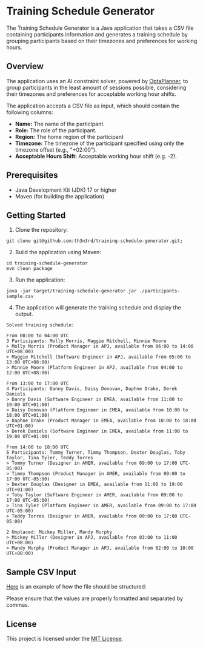 # Training Schedule Generator

The Training Schedule Generator is a Java application that takes a CSV file containing participants information and
generates a training schedule by grouping participants based on their timezones and preferences for working hours.

## Overview

The application uses an AI constraint solver, powered by [OptaPlanner](https://www.optaplanner.org/docs/optaplanner/latest/planner-introduction/planner-introduction.html),
to group participants in the least amount of sessions possible, considering their timezones and preferences for acceptable working hour shifts.

The application accepts a CSV file as input, which should contain the following columns:
- **Name:** The name of the participant.
- **Role:** The role of the participant.
- **Region:** The home region of the participant
- **Timezone:** The timezone of the participant specified using only the timezone offset (e.g., "+02:00").
- **Acceptable Hours Shift:** Acceptable working hour shift (e.g. -2).

## Prerequisites

- Java Development Kit (JDK) 17 or higher
- Maven (for building the application)

## Getting Started

1. Clone the repository:

```
git clone git@github.com:th3n3rd/training-schedule-generator.git;
```

2. Build the application using Maven:

```
cd training-schedule-generator
mvn clean package
```

3. Run the application:

```
java -jar target/training-schedule-generator.jar ./participants-sample.csv
```

4. The application will generate the training schedule and display the output.

```
Solved training schedule:

From 00:00 to 04:00 UTC
3 Participants: Molly Morris, Maggie Mitchell, Minnie Moore
> Molly Morris (Product Manager in APJ, available from 06:00 to 14:00 UTC+08:00)
> Maggie Mitchell (Software Engineer in APJ, available from 05:00 to 13:00 UTC+08:00)
> Minnie Moore (Platform Engineer in APJ, available from 04:00 to 12:00 UTC+08:00)

From 13:00 to 17:00 UTC
4 Participants: Danny Davis, Daisy Donovan, Daphne Drake, Derek Daniels
> Danny Davis (Software Engineer in EMEA, available from 11:00 to 19:00 UTC+01:00)
> Daisy Donovan (Platform Engineer in EMEA, available from 10:00 to 18:00 UTC+01:00)
> Daphne Drake (Product Manager in EMEA, available from 10:00 to 18:00 UTC+01:00)
> Derek Daniels (Software Engineer in EMEA, available from 11:00 to 19:00 UTC+01:00)

From 14:00 to 18:00 UTC
6 Participants: Tommy Turner, Timmy Thompson, Dexter Douglas, Toby Taylor, Tina Tyler, Teddy Torres
> Tommy Turner (Designer in AMER, available from 09:00 to 17:00 UTC-05:00)
> Timmy Thompson (Product Manager in AMER, available from 09:00 to 17:00 UTC-05:00)
> Dexter Douglas (Designer in EMEA, available from 11:00 to 19:00 UTC+01:00)
> Toby Taylor (Software Engineer in AMER, available from 09:00 to 17:00 UTC-05:00)
> Tina Tyler (Platform Engineer in AMER, available from 09:00 to 17:00 UTC-05:00)
> Teddy Torres (Designer in AMER, available from 09:00 to 17:00 UTC-05:00)

2 Unplaced: Mickey Miller, Mandy Murphy
> Mickey Miller (Designer in APJ, available from 03:00 to 11:00 UTC+08:00)
> Mandy Murphy (Product Manager in APJ, available from 02:00 to 10:00 UTC+08:00)
```

## Sample CSV Input

[Here](./participants-sample.csv) is an example of how the file should be structured:

Please ensure that the values are properly formatted and separated by commas.

## License

This project is licensed under the [MIT License](./LICENSE).
